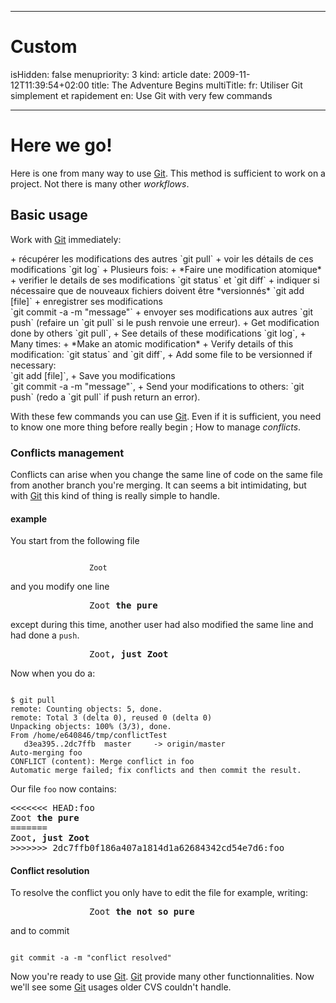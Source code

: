 -----

# Custom 
isHidden:       false
menupriority:   3
kind:           article
date:           2009-11-12T11:39:54+02:00
title: The Adventure Begins
multiTitle: 
    fr: Utiliser Git simplement et rapidement
    en: Use Git with very few commands

-----

# Here we go!


Here is one from many way to use [Git][git]. This method is sufficient to work on a project. Not there is many other *workflows*.


## Basic usage


Work with [Git][git] immediately:


<fr>
+ récupérer les modifications des autres <span class="black">`git pull`</span>
+ voir les détails de ces modifications <span class="black">`git log`</span>
+ Plusieurs fois:
  + *Faire une modification atomique*
  + verifier le details de ses modifications <span class="black">`git status`</span> et <span class="black">`git diff`</span>
  + indiquer si nécessaire que de nouveaux fichiers doivent être *versionnés* <span class="black">`git add [file]`</span>
  + enregistrer ses modifications <br/><span class="black">`git commit -a -m "message"`</span>
  + envoyer ses modifications aux autres <span class="black">`git push`</span> (refaire un `git pull` si le push renvoie une erreur).
</fr>

<en>
+ Get modification done by others <span class="black">`git pull`</span>,
+ See details of these modifications <span class="black">`git log`</span>,
+ Many times:
  + *Make an atomic modification*
  + Verify details of this modification: <span class="black">`git status`</span> and <span class="black">`git diff`</span>,
  + Add some file to be versionned if necessary:<br/><span class="black">`git add [file]`</span>,
  + Save you modifications <br/><span class="black">`git commit -a -m "message"`</span>,
  + Send your modifications to others: <span class="black">`git push`</span> (redo a `git pull` if push return an error).
</en>


With these few commands you can use [Git][git]. Even if it is sufficient, you need to know one more thing before really begin ; How to manage *conflicts*.


### Conflicts management


Conflicts can arise when you change the same line of code on the same file from another branch you're merging. It can seems a bit intimidating, but with [Git][git] this kind of thing is really simple to handle.


#### example

You start from the following file

<div style="width: 18em; margin-left: auto; margin-right: auto">
<code class="zsh">
Zoot 
</code>
</div>

and you modify one line

<div style="width: 18em; margin-left: auto; margin-right: auto">
<pre class="twilight">
Zoot <span class="Constant"><strong>the pure</strong></span>
</pre>
</div>

except during this time, another user had also modified the same line and had done a `push`.

<div style="width: 18em; margin-left: auto; margin-right: auto">
<pre class="twilight">
Zoot<span class="StringConstant"><strong>, just Zoot</strong></span>
</pre>
</div>

Now when you do a:


<div>
<code class="zsh">
$ git pull
remote: Counting objects: 5, done.
remote: Total 3 (delta 0), reused 0 (delta 0)
Unpacking objects: 100% (3/3), done.
From /home/e640846/tmp/conflictTest
   d3ea395..2dc7ffb  master     -> origin/master
Auto-merging foo
CONFLICT (content): Merge conflict in foo
Automatic merge failed; fix conflicts and then commit the result.
</code>
</div>

Our file `foo` now contains: 

<div>
<pre class="twilight">
<<<<<<< HEAD:foo
Zoot <span class="Constant"><strong>the pure</strong></span>
=======
<span>Zoot<span class="StringConstant"><strong>, just Zoot</strong></span></span>
>>>>>>> 2dc7ffb0f186a407a1814d1a62684342cd54e7d6:foo
</pre>
</div>

#### Conflict resolution

To resolve the conflict you only have to edit the file for example, writing:


<div style="width: 18em; margin-left: auto; margin-right: auto">
<pre class="twilight">
Zoot <span class="Constant"><strong>the not so pure</strong></span>
</pre>
</div>

and to commit

<div>
<code class="zsh">
git commit -a -m "conflict resolved"
</code>
</div>


Now you're ready to use [Git][git].
[Git][git] provide many other functionnalities. Now we'll see some [Git][git] usages older CVS couldn't handle.


[git]: http://git-scm.org "Git"

